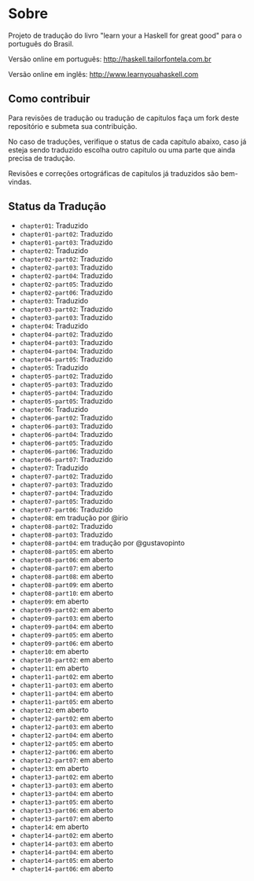 Sobre
=====

Projeto de tradução do livro "learn your a Haskell for great good" para o português do Brasil.

Versão online em português:
http://haskell.tailorfontela.com.br

Versão online em inglês:
http://www.learnyouahaskell.com


Como contribuir
-----------------
Para revisões de tradução ou tradução de capitulos faça um fork deste repositório e submeta sua contribuição.

No caso de traduções, verifique o status de cada capitulo abaixo, caso já esteja sendo traduzido escolha outro capitulo ou uma parte que ainda precisa de tradução.

 	
Revisões e correções ortográficas de capitulos já traduzidos são bem-vindas.


Status da Tradução
-------------------

- ``chapter01``: Traduzido
- ``chapter01-part02``: Traduzido
- ``chapter01-part03``: Traduzido
- ``chapter02``: Traduzido
- ``chapter02-part02``: Traduzido
- ``chapter02-part03``: Traduzido
- ``chapter02-part04``: Traduzido
- ``chapter02-part05``: Traduzido
- ``chapter02-part06``: Traduzido
- ``chapter03``: Traduzido
- ``chapter03-part02``: Traduzido
- ``chapter03-part03``: Traduzido
- ``chapter04``: Traduzido
- ``chapter04-part02``: Traduzido
- ``chapter04-part03``: Traduzido
- ``chapter04-part04``: Traduzido
- ``chapter04-part05``: Traduzido
- ``chapter05``: Traduzido
- ``chapter05-part02``: Traduzido	
- ``chapter05-part03``: Traduzido	
- ``chapter05-part04``: Traduzido	
- ``chapter05-part05``: Traduzido	
- ``chapter06``: Traduzido
- ``chapter06-part02``: Traduzido
- ``chapter06-part03``: Traduzido
- ``chapter06-part04``: Traduzido
- ``chapter06-part05``: Traduzido
- ``chapter06-part06``: Traduzido
- ``chapter06-part07``: Traduzido
- ``chapter07``: Traduzido	 
- ``chapter07-part02``: Traduzido
- ``chapter07-part03``: Traduzido
- ``chapter07-part04``: Traduzido
- ``chapter07-part05``: Traduzido
- ``chapter07-part06``: Traduzido
- ``chapter08``:  em tradução por @irio
- ``chapter08-part02``: Traduzido
- ``chapter08-part03``: Traduzido
- ``chapter08-part04``: em tradução por @gustavopinto
- ``chapter08-part05``: em aberto
- ``chapter08-part06``: em aberto
- ``chapter08-part07``: em aberto
- ``chapter08-part08``: em aberto
- ``chapter08-part09``: em aberto
- ``chapter08-part10``: em aberto
- ``chapter09``: em aberto
- ``chapter09-part02``: em aberto
- ``chapter09-part03``: em aberto
- ``chapter09-part04``: em aberto
- ``chapter09-part05``: em aberto
- ``chapter09-part06``: em aberto
- ``chapter10``: em aberto
- ``chapter10-part02``: em aberto
- ``chapter11``: em aberto
- ``chapter11-part02``: em aberto
- ``chapter11-part03``: em aberto
- ``chapter11-part04``: em aberto
- ``chapter11-part05``: em aberto
- ``chapter12``: em aberto
- ``chapter12-part02``: em aberto
- ``chapter12-part03``: em aberto
- ``chapter12-part04``: em aberto
- ``chapter12-part05``: em aberto
- ``chapter12-part06``: em aberto
- ``chapter12-part07``: em aberto
- ``chapter13``: em aberto
- ``chapter13-part02``: em aberto
- ``chapter13-part03``: em aberto
- ``chapter13-part04``: em aberto
- ``chapter13-part05``: em aberto
- ``chapter13-part06``: em aberto
- ``chapter13-part07``: em aberto
- ``chapter14``: em aberto
- ``chapter14-part02``: em aberto
- ``chapter14-part03``: em aberto
- ``chapter14-part04``: em aberto
- ``chapter14-part05``: em aberto
- ``chapter14-part06``: em aberto
